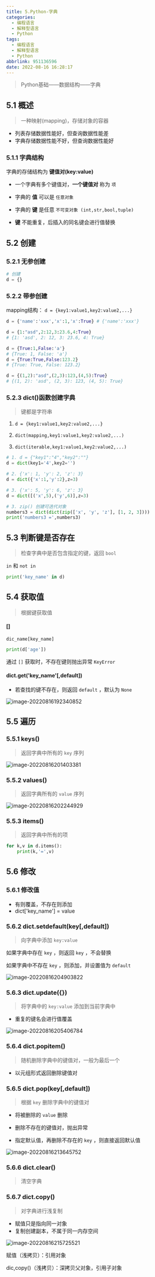 ```yaml
---
title: 5.Python-字典
categories:
  - 编程语言
  - 解释型语言
  - Python
tags:
  - 编程语言
  - 解释型语言
  - Python
abbrlink: 951136596
date: 2022-08-16 16:28:17
---
```


> Python基础——数据结构——字典

<!--more-->

## 5.1 概述

> 一种映射(mapping)，存储对象的容器

- 列表存储数据性能好，但查询数据性能差
- 字典存储数据性能不好，但查询数据性能好

### 5.1.1 字典结构

字典的存储结构为 **键值对(key:value)** 

- 一个字典有多个键值对，**一个键值对** 称为 `项`

- 字典的 **值** 可以是 `任意对象`
- 字典的 **键** 是任意 `不可变对象 (int,str,bool,tuple)`

- **键** 不能重复，后插入的同名键会进行值替换

## 5.2 创建

### 5.2.1 无参创建

```python
# 创建
d = {}
```

### 5.2.2 带参创建

mapping结构： `d = {key1:value1,key2:value2,...}`

```python
d = {'name':'xxx','x':1,'x':True} # {'name':'xxx'}

d = {1:"asd",2:12,3:23.6,4:True} 
# {1: 'asd', 2: 12, 3: 23.6, 4: True}

d = {True:1,False:'a'} 
# {True: 1, False: 'a'}
d = {True:True,False:123.2} 
# {True: True, False: 123.2}

d = {(1,2):"asd",(2,3):123,(4,5):True}
# {(1, 2): 'asd', (2, 3): 123, (4, 5): True}
```

### 5.2.3 dict()函数创建字典

> 键都是字符串

1. `d = {key1:value1,key2:value2,...}`

2. `dict(mapping,key1:value1,key2:value2,...)`
3. `dict(iterable,key1:value1,key2:value2,...)`

```python
# 1. d = {"key1":"4","key2":""}
d = dict(key1='4',key2='') 

# 2. {'x': 1, 'y': 2, 'z': 3}
d = dict({'x':1,'y':2},z=3)

# 3. {'x': 5, 'y': 6, 'z': 3}
d = dict([('x',5),('y',6)],z=3)

# 3. zip() 创建可迭代对象
numbers3 = dict(dict(zip(['x', 'y', 'z'], [1, 2, 3])))
print('numbers3 =',numbers3)
```

## 5.3 判断键是否存在

> 检查字典中是否包含指定的键，返回 `bool`

`in` 和 `not in`

```python
print('key_name' in d)
```

## 5.4 获取值

> 根据键获取值

#### []

`dic_name[key_name]`

```python
print(d['age'])
```

通过 `[]` 获取时，不存在键则抛出异常 `KeyError`

#### dict.get('key_name'[,default])

- 若查找的键不存在，则返回 `default` ，默认为 `None`

![image-20220816192340852](5.Python-字典/image-20220816192340852.png)

## 5.5 遍历

### 5.5.1 keys()

> 返回字典中所有的 `key` 序列

![image-20220816201403381](5.Python-字典/image-20220816201403381.png)

### 5.5.2 values()

> 返回字典所有的 `value` 序列

![image-20220816202244929](5.Python-字典/image-20220816202244929.png)

### 5.5.3 items()

> 返回字典中所有的项

```python
for k,v in d.items():
	print(k,'=',v)
```

## 5.6 修改

### 5.6.1 修改值

- 有则覆盖，不存在则添加
- dict['key_name'] = value

### 5.6.2 dict.setdefault(key[,default])

> 向字典中添加 `key:value`

如果字典中存在 `key` ，则返回 `key` ，不会替换

如果字典中不存在 `key` ，则添加，并设置值为 `default`

![image-20220816204903822](5.Python-字典/image-20220816204903822.png)

### 5.6.3 dict.update({})

> 将字典中的 `key:value` 添加到当前字典中

- 重复的键名会进行值覆盖

![image-20220816205406784](5.Python-字典/image-20220816205406784.png)

### 5.6.4 dict.popitem()

> 随机删除字典中的键值对，一般为最后一个

- 以元组形式返回删除键值对

### 5.6.5 dict.pop(key[,default])

> 根据 `key` 删除字典中的键值对

- 将被删除的 `value` 删除
- 删除不存在的键值对，抛出异常

- 指定默认值，再删除不存在的 `key` ，则直接返回默认值

![image-20220816213645752](5.Python-字典/image-20220816213645752.png)

### 5.6.6 dict.clear()

> 清空字典

### 5.6.7 dict.copy()

> 对字典进行浅复制

- 赋值只是指向同一对象
- 复制创建副本，不属于同一内存空间

![image-20220816215725521](5.Python-字典/image-20220816215725521.png)

赋值（浅拷贝）：引用对象

dic,copy()（浅拷贝）：深拷贝父对象，引用子对象